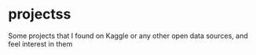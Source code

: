 # projectss
Some projects that I found on Kaggle or any other open data sources, and feel interest in them 
